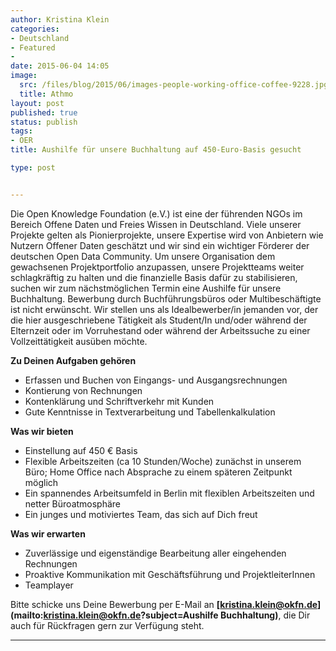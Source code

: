 ```yaml
---
author: Kristina Klein
categories:
- Deutschland
- Featured
- 
date: 2015-06-04 14:05
image:
  src: /files/blog/2015/06/images-people-working-office-coffee-9228.jpg
  title: Athmo
layout: post
published: true
status: publish
tags:
- OER
title: Aushilfe für unsere Buchhaltung auf 450-Euro-Basis gesucht

type: post


---
```

Die Open Knowledge Foundation (e.V.) ist eine der führenden NGOs im Bereich Offene Daten und Freies Wissen in Deutschland. Viele unserer Projekte gelten als Pionierprojekte, unsere Expertise wird von Anbietern wie Nutzern Offener Daten geschätzt und wir sind ein wichtiger Förderer der deutschen Open Data Community. Um unsere Organisation dem gewachsenen Projektportfolio anzupassen, unsere Projektteams weiter schlagkräftig zu halten und die finanzielle Basis dafür zu stabilisieren, suchen wir zum nächstmöglichen Termin eine Aushilfe für unsere Buchhaltung.
Bewerbung durch Buchführungsbüros oder Multibeschäftigte ist nicht erwünscht. Wir stellen uns als Idealbewerber/in jemanden vor, der die hier ausgeschriebene Tätigkeit als Student/In und/oder während der Elternzeit oder im Vorruhestand oder während der Arbeitssuche zu einer Vollzeittätigkeit ausüben möchte.


**Zu Deinen Aufgaben gehören**

* Erfassen und Buchen von Eingangs- und Ausgangsrechnungen
* Kontierung von Rechnungen
* Kontenklärung und Schriftverkehr mit Kunden
* Gute Kenntnisse in Textverarbeitung und Tabellenkalkulation

**Was wir bieten**

* Einstellung auf 450 € Basis
* Flexible Arbeitszeiten (ca 10 Stunden/Woche) zunächst in unserem Büro; Home Office nach Absprache zu einem späteren Zeitpunkt möglich 
* Ein spannendes Arbeitsumfeld in Berlin mit flexiblen Arbeitszeiten und netter Büroatmosphäre
* Ein junges und motiviertes Team, das sich auf Dich freut


**Was wir erwarten**

* Zuverlässige und eigenständige Bearbeitung aller eingehenden Rechnungen
* Proaktive Kommunikation mit Geschäftsführung und ProjektleiterInnen
* Teamplayer

Bitte schicke uns Deine Bewerbung per E-Mail an **[kristina.klein@okfn.de](mailto:kristina.klein@okfn.de?subject=Aushilfe Buchhaltung)**, die Dir auch für Rückfragen gern zur Verfügung steht.

<hr>  



